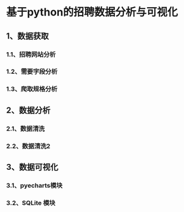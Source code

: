 # 基于python的招聘数据分析与可视化

## 1、数据获取

### 1.1、招聘网站分析

### 1.2、需要字段分析

### 1.3、爬取规格分析





## 2、数据分析

### 2.1、数据清洗

### 2.2、数据清洗2





## 3、数据可视化

### 3.1、pyecharts模块

### 3.2、SQLite 模块



